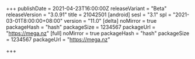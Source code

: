 +++
publishDate = 2021-04-23T16:00:00Z
releaseVariant = "Beta"
releaseVersion = "3.0.91"
title = 21042501
[android]
sesl = "3.1"
spl = "2021-03-01T8:00:00+08:00"
version = "11.0"
[delta]
noMirror = true
packageHash = "hash"
packageSize = 1234567
packageUrl = "https://mega.nz"
[full]
noMirror = true
packageHash = "hash"
packageSize = 1234567
packageUrl = "https://mega.nz"

+++
